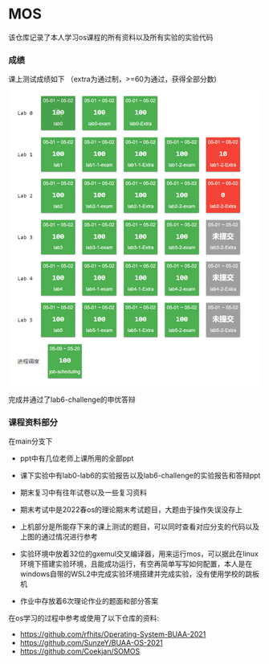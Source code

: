 # MOS

该仓库记录了本人学习os课程的所有资料以及所有实验的实验代码

### 成绩

课上测试成绩如下 （extra为通过制，>=60为通过，获得全部分数)

![image-20220724160350797](README-img\image-20220724160350797.png)

完成并通过了lab6-challenge的申优答辩

### 课程资料部分

在main分支下

- ppt中有几位老师上课所用的全部ppt

- 课下实验中有lab0-lab6的实验报告以及lab6-challenge的实验报告和答辩ppt

- 期末复习中有往年试卷以及一些复习资料

- 期末考试中是2022春os的理论期末考试题目，大题由于操作失误没存上

- 上机部分是所能存下来的课上测试的题目，可以同时查看对应分支的代码以及上图的通过情况进行参考

- 实验环境中放着32位的gxemul交叉编译器，用来运行mos，可以据此在linux环境下搭建实验环境，且能成功运行，有空再简单写写如何配置，本人是在windows自带的WSL2中完成实验环境搭建并完成实验，没有使用学校的跳板机

- 作业中存放着6次理论作业的题面和部分答案



在os学习的过程中参考或使用了以下仓库的资料:

- https://github.com/rfhits/Operating-System-BUAA-2021
- https://github.com/SunzeY/BUAA-OS-2021
- https://github.com/Coekjan/SOMOS

